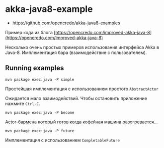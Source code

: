 
# akka-java8-example

* https://github.com/opencredo/akka-java8-examples

Пример кода из блога [https://opencredo.com/improved-akka-java-8](https://opencredo.com/improved-akka-java-8)

Несколько очень простых примеров использования интерфейса Akka в Java-8.
Имплементация бара (взаимодействие с пользователем).



## Running examples

```
mvn package exec:java -P simple
```
Простейшая имплементация с использованием простого `AbstractActor`
 
Ожидается мало взаимодействий.
Чтобы остановить приложение нажмите `Ctrl-C`.

```
mvn package exec:java -P become
```
Actor-бармена который готов когда кофейная машина разогревается...


```
mvn package exec:java -P future
```
Имплементация с использованием `CompletableFuture` 
